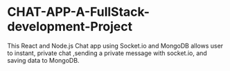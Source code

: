 # CHAT-APP-A-FullStack-development-Project
This React and Node.js Chat app using Socket.io and MongoDB allows user to instant, private chat ,sending a private message with socket.io, and saving data to MongoDB.

